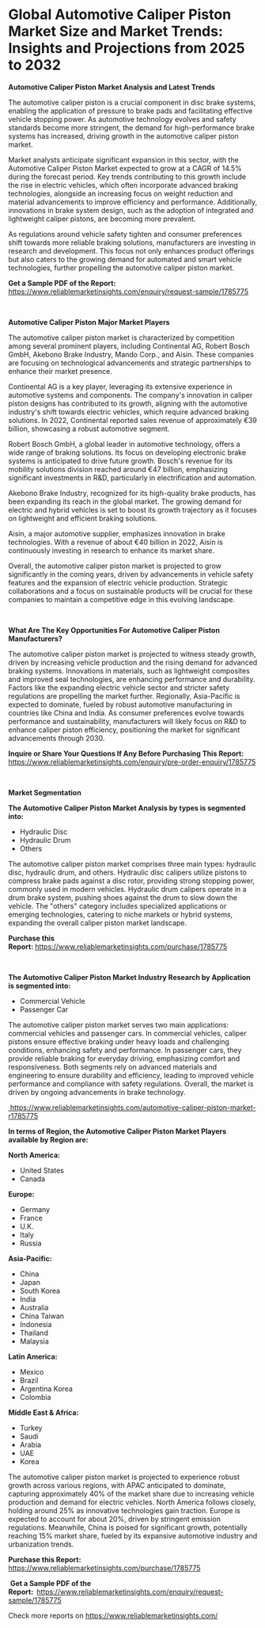<p><h1>Global Automotive Caliper Piston Market Size and Market Trends: Insights and Projections from 2025 to 2032</h1></p><p><strong>Automotive Caliper Piston Market Analysis and Latest Trends</strong></p>
<p><p>The automotive caliper piston is a crucial component in disc brake systems, enabling the application of pressure to brake pads and facilitating effective vehicle stopping power. As automotive technology evolves and safety standards become more stringent, the demand for high-performance brake systems has increased, driving growth in the automotive caliper piston market.</p><p>Market analysts anticipate significant expansion in this sector, with the Automotive Caliper Piston Market expected to grow at a CAGR of 14.5% during the forecast period. Key trends contributing to this growth include the rise in electric vehicles, which often incorporate advanced braking technologies, alongside an increasing focus on weight reduction and material advancements to improve efficiency and performance. Additionally, innovations in brake system design, such as the adoption of integrated and lightweight caliper pistons, are becoming more prevalent.</p><p>As regulations around vehicle safety tighten and consumer preferences shift towards more reliable braking solutions, manufacturers are investing in research and development. This focus not only enhances product offerings but also caters to the growing demand for automated and smart vehicle technologies, further propelling the automotive caliper piston market.</p></p>
<p><strong>Get a Sample PDF of the Report:&nbsp;</strong> <a href="https://www.reliablemarketinsights.com/enquiry/request-sample/1785775?utm_campaign=3540&utm_medium=2&utm_source=Github&utm_content=ia&utm_term=25032025&utm_id=automotive-caliper-piston">https://www.reliablemarketinsights.com/enquiry/request-sample/1785775</a></p>
<p>&nbsp;</p>
<p><strong>Automotive Caliper Piston Major Market Players</strong></p>
<p><p>The automotive caliper piston market is characterized by competition among several prominent players, including Continental AG, Robert Bosch GmbH, Akebono Brake Industry, Mando Corp., and Aisin. These companies are focusing on technological advancements and strategic partnerships to enhance their market presence.</p><p>Continental AG is a key player, leveraging its extensive experience in automotive systems and components. The company's innovation in caliper piston designs has contributed to its growth, aligning with the automotive industry's shift towards electric vehicles, which require advanced braking solutions. In 2022, Continental reported sales revenue of approximately €39 billion, showcasing a robust automotive segment.</p><p>Robert Bosch GmbH, a global leader in automotive technology, offers a wide range of braking solutions. Its focus on developing electronic brake systems is anticipated to drive future growth. Bosch's revenue for its mobility solutions division reached around €47 billion, emphasizing significant investments in R&D, particularly in electrification and automation.</p><p>Akebono Brake Industry, recognized for its high-quality brake products, has been expanding its reach in the global market. The growing demand for electric and hybrid vehicles is set to boost its growth trajectory as it focuses on lightweight and efficient braking solutions.</p><p>Aisin, a major automotive supplier, emphasizes innovation in brake technologies. With a revenue of about €40 billion in 2022, Aisin is continuously investing in research to enhance its market share.</p><p>Overall, the automotive caliper piston market is projected to grow significantly in the coming years, driven by advancements in vehicle safety features and the expansion of electric vehicle production. Strategic collaborations and a focus on sustainable products will be crucial for these companies to maintain a competitive edge in this evolving landscape.</p></p>
<p>&nbsp;</p>
<p><strong>What Are The Key Opportunities For Automotive Caliper Piston Manufacturers?</strong></p>
<p><p>The automotive caliper piston market is projected to witness steady growth, driven by increasing vehicle production and the rising demand for advanced braking systems. Innovations in materials, such as lightweight composites and improved seal technologies, are enhancing performance and durability. Factors like the expanding electric vehicle sector and stricter safety regulations are propelling the market further. Regionally, Asia-Pacific is expected to dominate, fueled by robust automotive manufacturing in countries like China and India. As consumer preferences evolve towards performance and sustainability, manufacturers will likely focus on R&D to enhance caliper piston efficiency, positioning the market for significant advancements through 2030.</p></p>
<p><strong>Inquire or Share Your Questions If Any Before Purchasing This Report:</strong> <a href="https://www.reliablemarketinsights.com/enquiry/pre-order-enquiry/1785775?utm_campaign=3540&utm_medium=2&utm_source=Github&utm_content=ia&utm_term=25032025&utm_id=automotive-caliper-piston">https://www.reliablemarketinsights.com/enquiry/pre-order-enquiry/1785775</a></p>
<p>&nbsp;</p>
<p><strong>Market Segmentation</strong></p>
<p><strong>The Automotive Caliper Piston Market Analysis by types is segmented into:</strong></p>
<p><ul><li>Hydraulic Disc</li><li>Hydraulic Drum</li><li>Others</li></ul></p>
<p><p>The automotive caliper piston market comprises three main types: hydraulic disc, hydraulic drum, and others. Hydraulic disc calipers utilize pistons to compress brake pads against a disc rotor, providing strong stopping power, commonly used in modern vehicles. Hydraulic drum calipers operate in a drum brake system, pushing shoes against the drum to slow down the vehicle. The "others" category includes specialized applications or emerging technologies, catering to niche markets or hybrid systems, expanding the overall caliper piston market landscape.</p></p>
<p><strong>Purchase this Report:&nbsp;</strong><a href="https://www.reliablemarketinsights.com/purchase/1785775?utm_campaign=3540&utm_medium=2&utm_source=Github&utm_content=ia&utm_term=25032025&utm_id=automotive-caliper-piston">https://www.reliablemarketinsights.com/purchase/1785775</a></p>
<p>&nbsp;</p>
<p><strong>The Automotive Caliper Piston Market Industry Research by Application is segmented into:</strong></p>
<p><ul><li>Commercial Vehicle</li><li>Passenger Car</li></ul></p>
<p><p>The automotive caliper piston market serves two main applications: commercial vehicles and passenger cars. In commercial vehicles, caliper pistons ensure effective braking under heavy loads and challenging conditions, enhancing safety and performance. In passenger cars, they provide reliable braking for everyday driving, emphasizing comfort and responsiveness. Both segments rely on advanced materials and engineering to ensure durability and efficiency, leading to improved vehicle performance and compliance with safety regulations. Overall, the market is driven by ongoing advancements in brake technology.</p></p>
<p><a href="https://www.reliablemarketinsights.com/automotive-caliper-piston-market-r1785775?utm_campaign=3540&utm_medium=2&utm_source=Github&utm_content=ia&utm_term=25032025&utm_id=automotive-caliper-piston">&nbsp;https://www.reliablemarketinsights.com/automotive-caliper-piston-market-r1785775</a></p>
<p><strong>In terms of Region, the Automotive Caliper Piston Market Players available by Region are:</strong></p>
<p>
    <p> <strong> North America: </strong>
        <ul>
            <li>United States</li>
            <li>Canada</li>
        </ul>
        </p> 
    <p> <strong> Europe: </strong>
        <ul>
            <li>Germany</li>
            <li>France</li>
            <li>U.K.</li>
            <li>Italy</li>
            <li>Russia</li>
        </ul>
        </p> 
    <p> <strong> Asia-Pacific: </strong>
        <ul>
            <li>China</li>
            <li>Japan</li>
            <li>South Korea</li>
            <li>India</li>
            <li>Australia</li>
            <li>China Taiwan</li>
            <li>Indonesia</li>
            <li>Thailand</li>
            <li>Malaysia</li>
        </ul>
        </p> 
    <p> <strong> Latin America: </strong>
        <ul>
            <li>Mexico</li>
            <li>Brazil</li>
            <li>Argentina Korea</li>
            <li>Colombia</li>
        </ul>
        </p> 
    <p> <strong> Middle East & Africa: </strong>
        <ul>
            <li>Turkey</li>
            <li>Saudi</li>
            <li>Arabia</li>
            <li>UAE</li>
            <li>Korea</li>
        </ul>
    </p>
    </p>
<p><p>The automotive caliper piston market is projected to experience robust growth across various regions, with APAC anticipated to dominate, capturing approximately 40% of the market share due to increasing vehicle production and demand for electric vehicles. North America follows closely, holding around 25% as innovative technologies gain traction. Europe is expected to account for about 20%, driven by stringent emission regulations. Meanwhile, China is poised for significant growth, potentially reaching 15% market share, fueled by its expansive automotive industry and urbanization trends.</p></p>
<p><strong>Purchase this Report: </strong><a href="https://www.reliablemarketinsights.com/purchase/1785775?utm_campaign=3540&utm_medium=2&utm_source=Github&utm_content=ia&utm_term=25032025&utm_id=automotive-caliper-piston">https://www.reliablemarketinsights.com/purchase/1785775</a></p>
<p>&nbsp;<strong>Get a Sample PDF of the Report:&nbsp;&nbsp;</strong><a href="https://www.reliablemarketinsights.com/enquiry/request-sample/1785775?utm_campaign=3540&utm_medium=2&utm_source=Github&utm_content=ia&utm_term=25032025&utm_id=automotive-caliper-piston">https://www.reliablemarketinsights.com/enquiry/request-sample/1785775</a></p>
<p><strong></strong></p>
<p>Check more reports on <a href="https://www.reliablemarketinsights.com/?utm_campaign=3540&utm_medium=2&utm_source=Github&utm_content=ia&utm_term=25032025&utm_id=automotive-caliper-piston">https://www.reliablemarketinsights.com/</a></p>